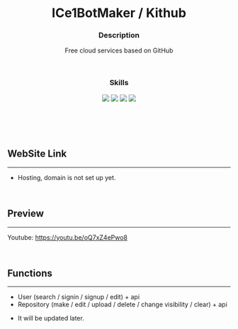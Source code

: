 <div align="center">
  <h1>ICe1BotMaker / Kithub</h1>
  <h3><b>Description</b></h3>
  
  <p>Free cloud services based on GitHub</p><br>
  <h3><b>Skills</b></h3>
  <image src="https://img.shields.io/badge/php-%23777BB4.svg?style=for-the-badge&logo=php&logoColor=white">
  <image src="https://img.shields.io/badge/mysql-%2300f.svg?style=for-the-badge&logo=mysql&logoColor=white">
  <image src="https://img.shields.io/badge/css3-%231572B6.svg?style=for-the-badge&logo=css3&logoColor=white">
  <image src="https://img.shields.io/badge/javascript-%23323330.svg?style=for-the-badge&logo=javascript&logoColor=%23F7DF1E">
  <br>
  <h1></h1>
</div>
<br><br>
    
## WebSite Link
--------------
+ Hosting, domain is not set up yet.

<br>

## Preview
--------------
Youtube:
<a href="https://youtu.be/oQ7xZ4ePwo8">https://youtu.be/oQ7xZ4ePwo8</a>
<br>

<br>
       
## Functions
--------------
+ User (search / signin / signup / edit) + api
+ Repository (make / edit / upload / delete / change visibility / clear) + api
- It will be updated later.
